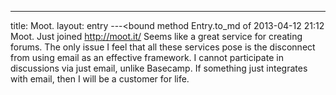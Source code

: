 ---
title: Moot.
layout: entry
---<bound method Entry.to_md of 2013-04-12 21:12 Moot.
Just joined http://moot.it/ Seems like a great service for creating forums. The only issue I feel that all these services pose is the disconnect from using email as an effective framework. I cannot participate in discussions via just email, unlike Basecamp. If something just integrates with email, then I will be a customer for life.
>
